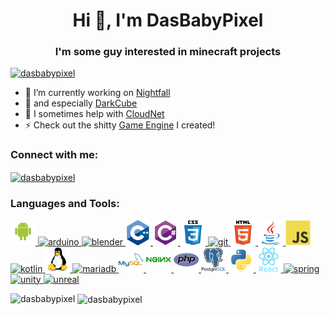 <h1 align="center">Hi 👋, I'm DasBabyPixel</h1>
<h3 align="center">I'm some guy interested in minecraft projects</h3>

<p  align="left"> <a  href="https://github.com/ryo-ma/github-profile-trophy"><img  src="https://github-profile-trophy.vercel.app/?username=dasbabypixel"  alt="dasbabypixel" /></a> </p>

- 🔭 I’m currently working on [Nightfall](https://github.com/NightfallOrganization)
- 🔭           and especially [DarkCube](https://darkcube.eu)
- 👯 I sometimes help with [CloudNet](https://github.com/CloudNetService/CloudNet)
- ⚡ Check out the shitty [Game Engine](https://github.com/DasBabyPixel/GameLauncher.git) I created!

<h3 align="left">Connect with me:</h3>
<p align="left">
<a  href="https://discord.gg/dasbabypixel" target="blank"><img  align="center"  src="https://raw.githubusercontent.com/rahuldkjain/github-profile-readme-generator/master/src/images/icons/Social/discord.svg"  alt="dasbabypixel" height="30" width="40" /></a>
</p>

<h3 align="left">Languages and Tools:</h3>
<p  align="left">         <a href="https://developer.android.com" target="\_blank"  rel="noreferrer">           <img  src="https://raw.githubusercontent.com/devicons/devicon/master/icons/android/android-original-wordmark.svg"  alt="android" width="40" height="40"/>         </a>                   <a href="https://www.arduino.cc/" target="\_blank"  rel="noreferrer">           <img  src="https://cdn.worldvectorlogo.com/logos/arduino-1.svg" alt="arduino"  width="40" height="40"/>         </a>                   <a href="https://www.blender.org/" target="\_blank"  rel="noreferrer">           <img  src="https://download.blender.org/branding/community/blender\_community\_badge\_white.svg"  alt="blender" width="40" height="40"/>         </a>                   <a href="https://www.w3schools.com/cpp/" target="\_blank"  rel="noreferrer">           <img  src="https://raw.githubusercontent.com/devicons/devicon/master/icons/cplusplus/cplusplus-original.svg"  alt="cplusplus" width="40" height="40"/>         </a>                   <a href="https://www.w3schools.com/cs/" target="\_blank"  rel="noreferrer">           <img  src="https://raw.githubusercontent.com/devicons/devicon/master/icons/csharp/csharp-original.svg"  alt="csharp" width="40" height="40"/>         </a>                   <a href="https://www.w3schools.com/css/" target="\_blank"  rel="noreferrer">           <img  src="https://raw.githubusercontent.com/devicons/devicon/master/icons/css3/css3-original-wordmark.svg"  alt="css3" width="40" height="40"/>         </a>                   <a href="https://git-scm.com/" target="\_blank"  rel="noreferrer">           <img  src="https://www.vectorlogo.zone/logos/git-scm/git-scm-icon.svg"  alt="git" width="40" height="40"/>         </a>                   <a href="https://www.w3.org/html/" target="\_blank"  rel="noreferrer">           <img  src="https://raw.githubusercontent.com/devicons/devicon/master/icons/html5/html5-original-wordmark.svg"  alt="html5" width="40" height="40"/>         </a>                   <a href="https://www.java.com" target="\_blank"  rel="noreferrer">           <img  src="https://raw.githubusercontent.com/devicons/devicon/master/icons/java/java-original.svg"  alt="java" width="40" height="40"/>         </a>                   <a  href="https://developer.mozilla.org/en-US/docs/Web/JavaScript"  target="\_blank" rel="noreferrer">           <img  src="https://raw.githubusercontent.com/devicons/devicon/master/icons/javascript/javascript-original.svg"  alt="javascript" width="40" height="40"/>         </a>                   <a href="https://kotlinlang.org" target="\_blank"  rel="noreferrer">           <img  src="https://www.vectorlogo.zone/logos/kotlinlang/kotlinlang-icon.svg"  alt="kotlin" width="40" height="40"/>         </a>                   <a href="https://www.linux.org/" target="\_blank"  rel="noreferrer">           <img  src="https://raw.githubusercontent.com/devicons/devicon/master/icons/linux/linux-original.svg"  alt="linux" width="40" height="40"/>         </a>                   <a href="https://mariadb.org/" target="\_blank"  rel="noreferrer">           <img  src="https://www.vectorlogo.zone/logos/mariadb/mariadb-icon.svg"  alt="mariadb" width="40" height="40"/>         </a>                   <a href="https://www.mysql.com/" target="\_blank"  rel="noreferrer">           <img  src="https://raw.githubusercontent.com/devicons/devicon/master/icons/mysql/mysql-original-wordmark.svg"  alt="mysql" width="40" height="40"/>         </a>                   <a href="https://www.nginx.com" target="\_blank"  rel="noreferrer">           <img  src="https://raw.githubusercontent.com/devicons/devicon/master/icons/nginx/nginx-original.svg"  alt="nginx" width="40" height="40"/>         </a>                   <a href="https://www.php.net" target="\_blank"  rel="noreferrer">           <img  src="https://raw.githubusercontent.com/devicons/devicon/master/icons/php/php-original.svg"  alt="php" width="40" height="40"/>         </a>                   <a href="https://www.postgresql.org" target="\_blank"  rel="noreferrer">           <img  src="https://raw.githubusercontent.com/devicons/devicon/master/icons/postgresql/postgresql-original-wordmark.svg"  alt="postgresql" width="40" height="40"/>         </a>                   <a href="https://www.python.org" target="\_blank"  rel="noreferrer">           <img  src="https://raw.githubusercontent.com/devicons/devicon/master/icons/python/python-original.svg"  alt="python" width="40" height="40"/>         </a>                   <a href="https://reactjs.org/" target="\_blank"  rel="noreferrer">           <img  src="https://raw.githubusercontent.com/devicons/devicon/master/icons/react/react-original-wordmark.svg"  alt="react" width="40" height="40"/>         </a>                   <a href="https://spring.io/" target="\_blank"  rel="noreferrer">           <img  src="https://www.vectorlogo.zone/logos/springio/springio-icon.svg"  alt="spring" width="40" height="40"/>         </a>                   <a href="https://unity.com/" target="\_blank"  rel="noreferrer">           <img  src="https://www.vectorlogo.zone/logos/unity3d/unity3d-icon.svg"  alt="unity" width="40" height="40"/>         </a>                   <a href="https://unrealengine.com/" target="\_blank"  rel="noreferrer">           <img  src="https://raw.githubusercontent.com/kenangundogan/fontisto/036b7eca71aab1bef8e6a0518f7329f13ed62f6b/icons/svg/brand/unreal-engine.svg"  alt="unreal" width="40" height="40"/>         </a>         </p>

<p><img align="left"  src="https://github-readme-stats.vercel.app/api/top-langs?username=dasbabypixel&show\_icons=true&locale=en&layout=compact"  alt="dasbabypixel" /></p>

<p> <img  align="center"  src="https://github-readme-stats.vercel.app/api?username=dasbabypixel&show\_icons=true&locale=en"  alt="dasbabypixel" /></p>
